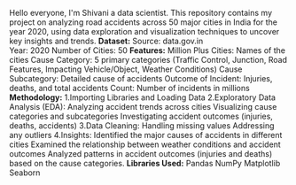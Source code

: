 Hello everyone, I'm Shivani a data scientist. This repository contains my project on analyzing road accidents across 50 major cities in India for the year 2020, using data exploration and visualization techniques to uncover key insights and trends.
**Dataset:**
   Source: data.gov.in  
   Year: 2020
   Number of Cities: 50
**Features:**
  Million Plus Cities: Names of the cities
  Cause Category: 5 primary categories (Traffic Control, Junction, Road Features, Impacting Vehicle/Object, Weather Conditions)
  Cause Subcategory: Detailed cause of accidents
  Outcome of Incident: Injuries, deaths, and total accidents
  Count: Number of incidents in millions
**Methodology:**
  1.Importing Libraries and Loading Data
  2.Exploratory Data Analysis (EDA):
    Analyzing accident trends across cities
    Visualizing cause categories and subcategories
    Investigating accident outcomes (injuries, deaths, accidents)
3.Data Cleaning:
    Handling missing values
    Addressing any outliers
4.Insights:
   Identified the major causes of accidents in different cities
   Examined the relationship between weather conditions and accident outcomes
   Analyzed patterns in accident outcomes (injuries and deaths) based on the cause categories.
**Libraries Used:**
    Pandas
    NumPy
    Matplotlib
    Seaborn
